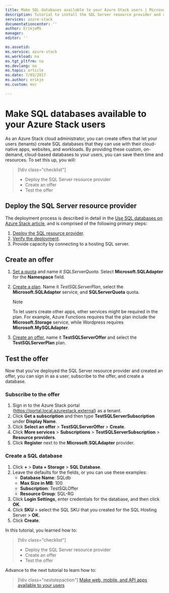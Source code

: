 ```yaml
---
title: Make SQL databases available to your Azure Stack users | Microsoft Docs
description: Tutorial to install the SQL Server resource provider and create offers that let Azure Stack users create SQL databases.
services: azure-stack
documentationcenter: ''
author: ErikjeMS
manager: 
editor: ''

ms.assetid:
ms.service: azure-stack
ms.workload: na
ms.tgt_pltfrm: na
ms.devlang: na
ms.topic: article
ms.date: 7/03/2017
ms.author: erikje
ms.custom: mvc

---
```

# Make SQL databases available to your Azure Stack users

As an Azure Stack cloud administrator, you can create offers that let your users (tenants) create SQL databases that they can use with their cloud-native apps, websites, and workloads. By providing these custom, on-demand, cloud-based databases to your users, you can save them time and resources. To set this up, you will:

> [!div class="checklist"]
> * Deploy the SQL Server resource provider
> * Create an offer
> * Test the offer

## Deploy the SQL Server resource provider

The deployment process is described in detail in the [Use SQL databases on Azure Stack article](azure-stack-sql-resource-provider-deploy.md), and is comprised of the following primary steps:

1. [Deploy the SQL resource provider]( azure-stack-sql-resource-provider-deploy.md#deploy-the-resource-provider).
2. [Verify the deployment]( azure-stack-sql-resource-provider-deploy.md#verify-the-deployment-using-the-azure-stack-portal).
3. Provide capacity by connecting to a hosting SQL server.

## Create an offer

1.	[Set a quota](azure-stack-setting-quotas.md) and name it *SQLServerQuota*. Select **Microsoft.SQLAdapter** for the **Namespace** field.
2.	[Create a plan](azure-stack-create-plan.md). Name it *TestSQLServerPlan*, select the **Microsoft.SQLAdapter** service, and **SQLServerQuota** quota.

    > [!NOTE]
    > To let users create other apps, other services might be required in the plan. For example, Azure Functions requires that the plan include the **Microsoft.Storage** service, while Wordpress requires **Microsoft.MySQLAdapter**.
    > 
    >

3.	[Create an offer](azure-stack-create-offer.md), name it **TestSQLServerOffer** and select the **TestSQLServerPlan** plan.

## Test the offer

Now that you've deployed the SQL Server resource provider and created an offer, you can sign in as a user, subscribe to the offer, and create a database.

### Subscribe to the offer
1. Sign in to the Azure Stack portal (https://portal.local.azurestack.external) as a tenant.
2. Click **Get a subscription** and then type **TestSQLServerSubscription** under **Display Name**.
3. Click **Select an offer** > **TestSQLServerOffer** > **Create**.
4. Click **More services** > **Subscriptions** > **TestSQLServerSubscription** > **Resource providers**.
5. Click **Register** next to the **Microsoft.SQLAdapter** provider.

### Create a SQL database

1. Click **+** > **Data + Storage** > **SQL Database**.
2. Leave the defaults for the fields, or you can use these examples:
    - **Database Name**: SQLdb
    - **Max Size in MB**: 100
    - **Subscription**: TestSQLOffer
    - **Resource Group**: SQL-RG
3. Click **Login Settings**, enter credentials for the database, and then click **OK**.
4. Click **SKU** > select the SQL SKU that you created for the SQL Hosting Server > **OK**.
5. Click **Create**.

In this tutorial, you learned how to:

> [!div class="checklist"]
> * Deploy the SQL Server resource provider
> * Create an offer
> * Test the offer

Advance to the next tutorial to learn how to:

> [!div class="nextstepaction"]
> [Make web, mobile, and API apps available to your users]( azure-stack-tutorial-app-service.md)

